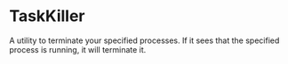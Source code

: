 # TaskKiller
A utility to terminate your specified processes. If it sees that the specified process is running, it will terminate it.
